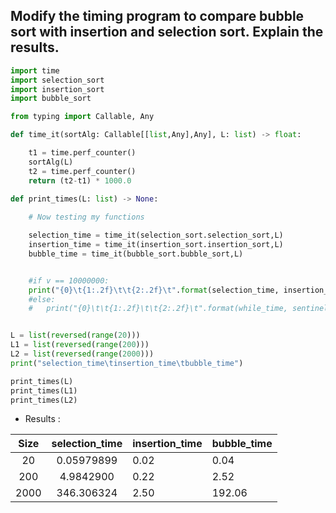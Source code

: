 ## Modify the timing program to compare bubble sort with insertion and selection sort. Explain the results.

```python
import time
import selection_sort
import insertion_sort
import bubble_sort

from typing import Callable, Any

def time_it(sortAlg: Callable[[list,Any],Any], L: list) -> float:

    t1 = time.perf_counter()
    sortAlg(L)
    t2 = time.perf_counter()
    return (t2-t1) * 1000.0

def print_times(L: list) -> None:
    
    # Now testing my functions

    selection_time = time_it(selection_sort.selection_sort,L)
    insertion_time = time_it(insertion_sort.insertion_sort,L)
    bubble_time = time_it(bubble_sort.bubble_sort,L)


    #if v == 10000000:
    print("{0}\t{1:.2f}\t\t{2:.2f}\t".format(selection_time, insertion_time, bubble_time))
    #else:
    #   print("{0}\t\t{1:.2f}\t\t{2:.2f}\t".format(while_time, sentinel_time, index_time))


L = list(reversed(range(20)))
L1 = list(reversed(range(200)))
L2 = list(reversed(range(2000)))
print("selection_time\tinsertion_time\tbubble_time")

print_times(L)
print_times(L1)
print_times(L2)

```

- Results : 

|Size|selection_time|insertion_time|bubble_time|
|:-:|:-:|---|---|
|20|0.05979899|0.02|0.04|
|200|4.9842900|0.22|2.52|
|2000|346.306324|2.50|192.06|
